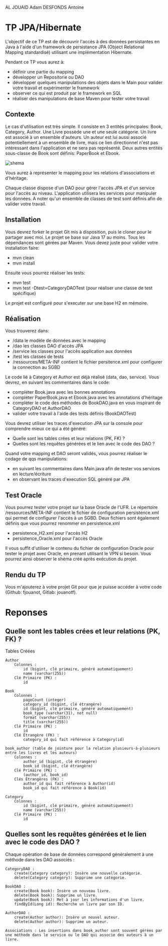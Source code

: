 AL JOUAID Adam
DESFONDS Antoine

# TP JPA/Hibernate

L'objectif de ce TP est de découvrir l'accès à des données persistantes en Java à l'aide d'un framework de persistance JPA (Object Relational Mapping standardisé) utilisant une implémentation Hibernate.

Pendant ce TP vous aurez à:
 - définir une partie du mapping
 - développer un Repositorie ou DAO
 - développer quelques manipulations des objets dans le Main pour valider votre travail et expérimenter le framework
 - observer ce qui est produit par le framework en SQL
 - réaliser des manipulations de base Maven pour tester votre travail

## Contexte

Le cas d'utilisation est très simple. Il consiste en 3 entités principales: Book, Category, Author. Une Livre possède une et une seule catégorie. Un livre est associé à un ensemble d'auteurs. Un auteur est lui aussi associé potentiellement à un ensemble de livre, mais ce lien directionnel n'est pas intéressant dans l'application et ne sera pas représenté.
Deux autres entités sous-classe de Book sont définis: PaperBook et Ebook.

![shema](uml.png)

Vous aurez à représenter le mapping pour les relations d'associations et d'héritage.

Chaque classe dispose d'un DAO pour gérer l'accès JPA et d'un service pour l'accès au niveau.  L'application utilisera les services pour manipuler les données.
A noter qu'un ensemble de classes de test sont définis afin de valider votre travail.

## Installation

Vous devrez forker le projet Git mis à disposition, puis le cloner pour le partager avec moi.
Le projet se base sur Java 17 au moins. Tous les dépendances sont gérées par Maven.
Vous devez juste pour valider votre installation faire:
 - mvn clean
 - mvn install

Ensuite vous pourrez réaliser les tests:
 - mvn test
 - mvn test -Dtest=CategoryDAOTest (pour réaliser une classe de test spécifique)

Le projet est configuré pour s'executer sur une base H2 en mémoire.

## Réalisation

Vous trouverez dans:
 - /data le modèle de données avec le mapping
 - /dao les classes DAO d'accès JPA
 - /service les classes pour l'accès application aux données
 - /test les classes de tests
 - /ressources/META-INF contient le fichier persitence.xml pour configurer la connection au SGBD

Le code lié à Category et Author est déjà réalisé  (data, dao, service).
Vous devrez, en suivant les commentaires dans le code:
 - compléter Book.java avec les bonnes annotations
 - compléter PaperBook.java et Ebook.java avec les annotations d'héritage
 - compléter le code des méthodes de BookDAO.java en vous inspirant de CategoryDAO et AuthorDAO
 - valider votre travail à l'aide des tests définis (BookDAOTest)
 
 Vous devrez utiliser les traces d'execution JPA sur la console pour comprendre mieux ce qui a été généré:
  - Quelle sont les tables crées et leur relations (PK, FK) ?
  - Quelles sont les requêtes générées et le lien avec le code des DAO ?

  Quand votre mapping et DAO seront validés, vous pourrez réaliser le codage de qqs manipulations:
  - en suivant les commentaires dans Main.java afin de tester vos services en lecture/écriture
  - en observant les traces d'execution SQL généré par JPA

## Test Oracle

Vous pourrez tester votre projet sur la base Oracle de l'UFR.
Le répertoire /ressources/META-INF contient le fichier de configuration persistence.xml qui permet de configurer l'accès à un SGBD.
Deux fichiers sont également définis que vous pourrez renommer en persistence.xml
 - persistence_H2.xml pour l'accès H2
 - persistence_Oracle.xml pour l'accès Oracle

Il vous suffit d'utiliser le contenu du fichier de configuration Oracle pour tester le projet avec Oracle, en prenant utilisant le VPN si besoin. Vous pourrez ainsi observer le shéma créé après exécution du projet.

## Rendu du TP

Vous m'ajouterez à votre projet Git pour que je puisse accéder à votre code (Github: fjouanot, Gitlab: jouanotf).

# Reponses 
## Quelle sont les tables crées et leur relations (PK, FK) ?

Tables Créées

    Author
        Colonnes :
            id (bigint, clé primaire, généré automatiquement)
            name (varchar(255))
        Clé Primaire (PK) :
            id

    Book
        Colonnes :
            pageCount (integer)
            category_id (bigint, clé étrangère)
            id (bigint, clé primaire, généré automatiquement)
            book_type (varchar(31), not null)
            format (varchar(255))
            title (varchar(255))
        Clé Primaire (PK) :
            id
        Clé Étrangère (FK) :
            category_id qui fait référence à Category(id)

    book_author (table de jointure pour la relation plusieurs-à-plusieurs entre les livres et les auteurs)
        Colonnes :
            author_id (bigint, clé étrangère)
            book_id (bigint, clé étrangère)
        Clé Primaire (PK) :
            (author_id, book_id)
        Clés Étrangères (FK) :
            author_id qui fait référence à Author(id)
            book_id qui fait référence à Book(id)

    Category
        Colonnes :
            id (bigint, clé primaire, généré automatiquement)
            name (varchar(255))
        Clé Primaire (PK) :
            id

## Quelles sont les requêtes générées et le lien avec le code des DAO ?
 Chaque opération de base de données correspond généralement à une méthode dans les DAO associés :

    CategoryDAO :
        create(Category category): Insère une nouvelle catégorie.
        delete(Category category): Supprime une catégorie.

    BookDAO :
        create(Book book): Insère un nouveau livre.
        delete(Book book): Supprime un livre.
        update(Book book): Met à jour les informations d'un livre.
        findById(Long id): Recherche un livre par son ID.

    AuthorDAO :
        create(Author author): Insère un nouvel auteur.
        delete(Author author): Supprime un auteur.

    Associations : Les insertions dans book_author sont souvent gérées par une méthode dans le service ou le DAO qui associe des auteurs à un livre.
